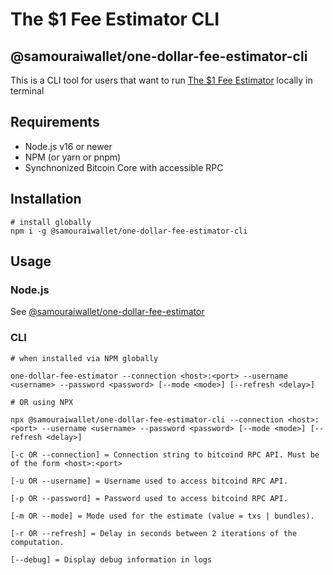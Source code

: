 # The $1 Fee Estimator CLI
## @samouraiwallet/one-dollar-fee-estimator-cli

This is a CLI tool for users that want to run [The $1 Fee Estimator](https://code.samourai.io/dojo/one-dollar-fee-estimator-js) locally in terminal

## Requirements
- Node.js v16 or newer
- NPM (or yarn or pnpm)
- Synchnonized Bitcoin Core with accessible RPC

## Installation
```shell
# install globally
npm i -g @samouraiwallet/one-dollar-fee-estimator-cli
```

## Usage

### Node.js

See [@samouraiwallet/one-dollar-fee-estimator](../estimator)

### CLI

```shell
# when installed via NPM globally

one-dollar-fee-estimator --connection <host>:<port> --username <username> --password <password> [--mode <mode>] [--refresh <delay>]

# OR using NPX

npx @samouraiwallet/one-dollar-fee-estimator-cli --connection <host>:<port> --username <username> --password <password> [--mode <mode>] [--refresh <delay>]

[-c OR --connection] = Connection string to bitcoind RPC API. Must be of the form <host>:<port>

[-u OR --username] = Username used to access bitcoind RPC API.

[-p OR --password] = Password used to access bitcoind RPC API.

[-m OR --mode] = Mode used for the estimate (value = txs | bundles).

[-r OR --refresh] = Delay in seconds between 2 iterations of the computation.

[--debug] = Display debug information in logs
 ```
